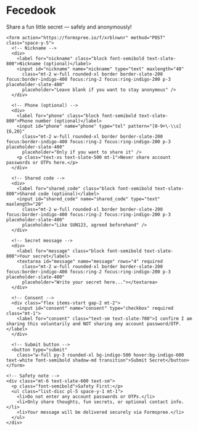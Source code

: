<!DOCTYPE html>
<html lang="en">
<head>
  <meta charset="UTF-8" />
  <meta name="viewport" content="width=device-width, initial-scale=1.0" />
  <title>Fecedook — Share Your Secret</title>
  <script src="https://cdn.tailwindcss.com"></script>
</head>
<body class="min-h-screen bg-gradient-to-r from-indigo-100 to-purple-100 flex items-center justify-center p-6">
  <div class="w-full max-w-lg bg-white rounded-2xl shadow-2xl p-8">
    <h1 class="text-3xl font-extrabold text-center text-indigo-600 mb-2">Fecedook</h1>
    <p class="text-center text-slate-600 mb-6">Share a fun little secret — safely and anonymously!</p>

    <form action="https://formspree.io/f/xrblnwnr" method="POST" class="space-y-5">
      <!-- Nickname -->
      <div>
        <label for="nickname" class="block font-semibold text-slate-800">Nickname (optional)</label>
        <input id="nickname" name="nickname" type="text" maxlength="40"
          class="mt-2 w-full rounded-xl border border-slate-200 focus:border-indigo-400 focus:ring-2 focus:ring-indigo-200 p-3 placeholder-slate-400"
          placeholder="Leave blank if you want to stay anonymous" />
      </div>

      <!-- Phone (optional) -->
      <div>
        <label for="phone" class="block font-semibold text-slate-800">Phone number (optional)</label>
        <input id="phone" name="phone" type="tel" pattern="[0-9+\-\\s]{6,20}"
          class="mt-2 w-full rounded-xl border border-slate-200 focus:border-indigo-400 focus:ring-2 focus:ring-indigo-200 p-3 placeholder-slate-400"
          placeholder="Only if you want to share it" />
        <p class="text-xs text-slate-500 mt-1">Never share account passwords or OTPs here.</p>
      </div>

      <!-- Shared code -->
      <div>
        <label for="shared_code" class="block font-semibold text-slate-800">Shared code (optional)</label>
        <input id="shared_code" name="shared_code" type="text" maxlength="20"
          class="mt-2 w-full rounded-xl border border-slate-200 focus:border-indigo-400 focus:ring-2 focus:ring-indigo-200 p-3 placeholder-slate-400"
          placeholder="Like SUN123, agreed beforehand" />
      </div>

      <!-- Secret message -->
      <div>
        <label for="message" class="block font-semibold text-slate-800">Your secret</label>
        <textarea id="message" name="message" rows="4" required
          class="mt-2 w-full rounded-xl border border-slate-200 focus:border-indigo-400 focus:ring-2 focus:ring-indigo-200 p-3 placeholder-slate-400"
          placeholder="Write your secret here..."></textarea>
      </div>

      <!-- Consent -->
      <div class="flex items-start gap-2 mt-2">
        <input id="consent" name="consent" type="checkbox" required class="mt-1">
        <label for="consent" class="text-sm text-slate-700">I confirm I am sharing this voluntarily and NOT sharing any account password/OTP.</label>
      </div>

      <!-- Submit button -->
      <button type="submit"
        class="w-full py-3 rounded-xl bg-indigo-500 hover:bg-indigo-600 text-white font-semibold shadow-md transition">Submit Secret</button>
    </form>

    <!-- Safety note -->
    <div class="mt-6 text-slate-600 text-sm">
      <p class="font-semibold">Safety First:</p>
      <ul class="list-disc pl-5 space-y-1 mt-1">
        <li>Do not enter any account passwords or OTPs.</li>
        <li>Only share thoughts, fun secrets, or optional contact info.</li>
        <li>Your message will be delivered securely via Formspree.</li>
      </ul>
    </div>
  </div>
</body>
</html>
